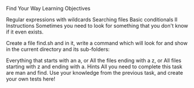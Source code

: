 Find Your Way
Learning Objectives

Regular expressions with wildcards
Searching files
Basic conditionals II
Instructions
Sometimes you need to look for something that you don't know if it even exists.

Create a file find.sh and in it, write a command which will look for and show
in the current directory and its sub-folders:

Everything that starts with an a, or
All the files ending with a z, or
All files starting with z and ending with a.
Hints
All you need to complete this task are man and find.
Use your knowledge from the previous task, and create your own tests here!